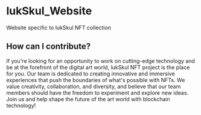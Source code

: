 # lukSkul_Website
Website specific to lukSkul NFT collection

## How can I contribute?
If you're looking for an opportunity to work on cutting-edge technology and be at the forefront of the digital art world, lukSkul NFT project is the place for you. Our team is dedicated to creating innovative and immersive experiences that push the boundaries of what's possible with NFTs. We value creativity, collaboration, and diversity, and believe that our team members should have the freedom to experiment and explore new ideas. Join us and help shape the future of the art world with blockchain technology!
